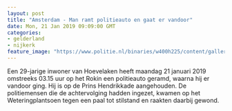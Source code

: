 ```yaml
---
layout: post
title: "Amsterdam - Man ramt politieauto en gaat er vandoor"
date: Mon, 21 Jan 2019 09:09:00 GMT
categories: 
- gelderland 
- nijkerk 
feature_image: "https://www.politie.nl/binaries/w400h225/content/gallery/politie/nieuws/2018/december/05-am/drugstester.jpg"
---
```


Een 29-jarige inwoner van Hoevelaken heeft maandag 21 januari 2019 omstreeks 03.15 uur op het Rokin een politieauto geramd, waarna hij er vandoor ging. Hij is op de Prins Hendrikkade aangehouden. De politiemensen die de achtervolging hadden ingezet, kwamen op het  Weteringplantsoen tegen een paal tot stilstand en raakten daarbij gewond.
